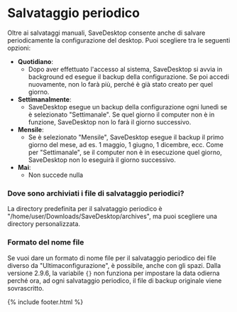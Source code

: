 # Salvataggio periodico
Oltre ai salvataggi manuali, SaveDesktop consente anche di salvare periodicamente la configurazione del desktop. Puoi scegliere tra le seguenti opzioni:
- **Quotidiano**:
   - Dopo aver effettuato l'accesso al sistema, SaveDesktop si avvia in background ed esegue il backup della configurazione. Se poi accedi nuovamente, non lo farà più, perché è già stato creato per quel giorno.
- **Settimanalmente**:
   - SaveDesktop esegue un backup della configurazione ogni lunedì se è selezionato "Settimanale". Se quel giorno il computer non è in funzione, SaveDesktop non lo farà il giorno successivo.
- **Mensile**:
   - Se è selezionato "Mensile", SaveDesktop esegue il backup il primo giorno del mese, ad es. 1 maggio, 1 giugno, 1 dicembre, ecc. Come per "Settimanale", se il computer non è in esecuzione quel giorno, SaveDesktop non lo eseguirà il giorno successivo.
- **Mai**:
   - Non succede nulla

### Dove sono archiviati i file di salvataggio periodici?
La directory predefinita per il salvataggio periodico è "/home/user/Downloads/SaveDesktop/archives", ma puoi scegliere una directory personalizzata.

### Formato del nome file
Se vuoi dare un formato di nome file per il salvataggio periodico dei file diverso da "Ultimaconfigurazione", è possibile, anche con gli spazi. Dalla versione 2.9.6, la variabile `{}` non funziona per impostare la data odierna perché ora, ad ogni salvataggio periodico, il file di backup originale viene sovrascritto.



{% include footer.html %}
